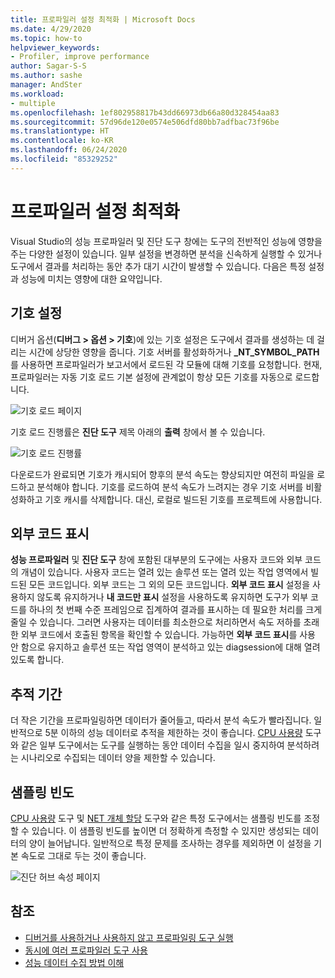 ```yaml
---
title: 프로파일러 설정 최적화 | Microsoft Docs
ms.date: 4/29/2020
ms.topic: how-to
helpviewer_keywords:
- Profiler, improve performance
author: Sagar-S-S
ms.author: sashe
manager: AndSter
ms.workload:
- multiple
ms.openlocfilehash: 1ef802958817b43dd66973db66a80d328454aa83
ms.sourcegitcommit: 57d96de120e0574e506dfd80bb7adfbac73f96be
ms.translationtype: HT
ms.contentlocale: ko-KR
ms.lasthandoff: 06/24/2020
ms.locfileid: "85329252"
---
```

# <a name="optimizing-profiler-settings"></a>프로파일러 설정 최적화

Visual Studio의 성능 프로파일러 및 진단 도구 창에는 도구의 전반적인 성능에 영향을 주는 다양한 설정이 있습니다. 일부 설정을 변경하면 분석을 신속하게 실행할 수 있거나 도구에서 결과를 처리하는 동안 추가 대기 시간이 발생할 수 있습니다. 다음은 특정 설정과 성능에 미치는 영향에 대한 요약입니다.

## <a name="symbol-settings"></a>기호 설정

디버거 옵션(**디버그 > 옵션 > 기호**)에 있는 기호 설정은 도구에서 결과를 생성하는 데 걸리는 시간에 상당한 영향을 줍니다. 기호 서버를 활성화하거나 **_NT_SYMBOL_PATH**를 사용하면 프로파일러가 보고서에서 로드된 각 모듈에 대해 기호를 요청합니다. 현재, 프로파일러는 자동 기호 로드 기본 설정에 관계없이 항상 모든 기호를 자동으로 로드합니다.

![기호 로드 페이지](../profiling/media/symbolloading.png "기호 로드")

기호 로드 진행률은 **진단 도구** 제목 아래의 **출력** 창에서 볼 수 있습니다.

![기호 로드 진행률](../profiling/media/symbolloadingprogress.png "기호 로드 진행률")

다운로드가 완료되면 기호가 캐시되어 향후의 분석 속도는 향상되지만 여전히 파일을 로드하고 분석해야 합니다. 기호를 로드하여 분석 속도가 느려지는 경우 기호 서버를 비활성화하고 기호 캐시를 삭제합니다. 대신, 로컬로 빌드된 기호를 프로젝트에 사용합니다.

## <a name="show-external-code"></a>외부 코드 표시

**성능 프로파일러** 및 **진단 도구** 창에 포함된 대부분의 도구에는 사용자 코드와 외부 코드의 개념이 있습니다. 사용자 코드는 열려 있는 솔루션 또는 열려 있는 작업 영역에서 빌드된 모든 코드입니다. 외부 코드는 그 외의 모든 코드입니다. **외부 코드 표시** 설정을 사용하지 않도록 유지하거나 **내 코드만 표시** 설정을 사용하도록 유지하면 도구가 외부 코드를 하나의 첫 번째 수준 프레임으로 집계하여 결과를 표시하는 데 필요한 처리를 크게 줄일 수 있습니다. 그러면 사용자는 데이터를 최소한으로 처리하면서 속도 저하를 초래한 외부 코드에서 호출된 항목을 확인할 수 있습니다. 가능하면 **외부 코드 표시**를 사용 안 함으로 유지하고 솔루션 또는 작업 영역이 분석하고 있는 diagsession에 대해 열려 있도록 합니다.

## <a name="trace-duration"></a>추적 기간

더 작은 기간을 프로파일링하면 데이터가 줄어들고, 따라서 분석 속도가 빨라집니다. 일반적으로 5분 이하의 성능 데이터로 추적을 제한하는 것이 좋습니다. [CPU 사용량](../profiling/cpu-usage.md) 도구와 같은 일부 도구에서는 도구를 실행하는 동안 데이터 수집을 일시 중지하여 분석하려는 시나리오로 수집되는 데이터 양을 제한할 수 있습니다.

## <a name="sampling-frequency"></a>샘플링 빈도

[CPU 사용량](../profiling/cpu-usage.md) 도구 및 [NET 개체 할당](../profiling/dotnet-alloc-tool.md) 도구와 같은 특정 도구에서는 샘플링 빈도를 조정할 수 있습니다. 이 샘플링 빈도를 높이면 더 정확하게 측정할 수 있지만 생성되는 데이터의 양이 늘어납니다. 일반적으로 특정 문제를 조사하는 경우를 제외하면 이 설정을 기본 속도로 그대로 두는 것이 좋습니다.

![진단 허브 속성 페이지](../profiling/media/diaghubpropertiespage.png "진단 허브 속성 페이지")

## <a name="see-also"></a>참조

- [디버거를 사용하거나 사용하지 않고 프로파일링 도구 실행](../profiling/running-profiling-tools-with-or-without-the-debugger.md)
- [동시에 여러 프로파일러 도구 사용](../profiling/use-multiple-profiler-tools-simultaneously.md)
- [성능 데이터 수집 방법 이해](../profiling/understanding-performance-collection-methods-perf-profiler.md)
